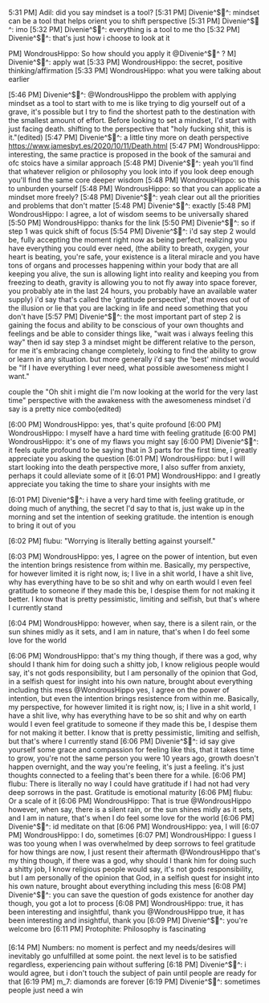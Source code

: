 5:31 PM] Adil: did you say mindset is a tool?
[5:31 PM] Divenie^$🧞^: mindset can be a tool that helps orient you to shift perspective
[5:31 PM] Divenie^$🧞^: imo
[5:32 PM] Divenie^$🧞^: everything is a tool to me tho
[5:32 PM] Divenie^$🧞^: that's just how i choose to look at it

 PM] WondrousHippo: So how should you apply it @Divenie^$🧞^ ?
 M] Divenie^$🧞^: apply wat
[5:33 PM] WondrousHippo: the secret, positive thinking/affirmation
[5:33 PM] WondrousHippo: what you were talking about earlier


[5:46 PM] Divenie^$🧞^: @WondrousHippo the problem with applying mindset as a tool to start with to me is like trying to dig yourself out of a grave, it's possible but I try to find the shortest path to the destination with the smallest amount of effort.
Before looking to set a mindset, I'd start with just facing death. shifting to the perspective that "holy fucking shit, this is it."(edited)
[5:47 PM] Divenie^$🧞^: a little tiny more on death perspective https://www.jamesbyt.es/2020/10/11/Death.html
[5:47 PM] WondrousHippo: interesting, the same practice is proposed in the book of the samurai and ofc stoics have a similar approach
[5:48 PM] Divenie^$🧞^: yeah you'll find that whatever religion or philosophy you look into if you look deep enough you'll find the same core deeper wisdom
[5:48 PM] WondrousHippo: so this to unburden yourself
[5:48 PM] WondrousHippo: so that you can applicate a mindset more freely?
[5:48 PM] Divenie^$🧞^: yeah clear out all the priorities and problems that don't matter
[5:48 PM] Divenie^$🧞^: exactly
[5:48 PM] WondrousHippo: I agree, a lot of wisdom seems to be universally shared
[5:50 PM] WondrousHippo: thanks for the link
[5:50 PM] Divenie^$🧞^: so if step 1 was quick shift of focus
[5:54 PM] Divenie^$🧞^: i'd say step 2 would be, fully accepting the moment right now as being perfect, realizing you have everything you could ever need, (the ability to breath, oxygen, your heart is beating, you're safe, your existence is a literal miracle and you have tons of organs and processes happening within your body that are all keeping you alive, the sun is allowing light into reality and keeping you from freezing to death, gravity is allowing you to not fly away into space forever, you probably ate in the last 24 hours, you probably have an available water supply)
i'd say that's called the 'gratitude perspective', that moves out of the illusion or lie that you are lacking in life and need something that you don't have
[5:57 PM] Divenie^$🧞^: the most important part of step 2 is gaining the focus and ability to be conscious of your own thoughts and feelings and be able to consider things like, "wait was i always feeling this way"
then id say step 3 a mindset might be different relative to the person,
 for me it's embracing change completely, looking to find the ability to grow or learn in any situation.
but more generally i'd say the 'best' mindset would be "If I have everything I ever need, what possible awesomeness might I want."

couple the "Oh shit i might die I'm now looking at the world for the very last time" perspective with the awakeness with the awesomeness mindset i'd say is a pretty nice combo(edited)

[6:00 PM] WondrousHippo: yes, that's quite profound
[6:00 PM] WondrousHippo: I myself have a hard time with feeling gratitude
[6:00 PM] WondrousHippo: it's one of my flaws you might say
[6:00 PM] Divenie^$🧞^: it feels quite profound to be saying that in 3 parts for the first time, i greatly appreciate you asking the question
[6:01 PM] WondrousHippo: but I will start looking into the death perspective more, I also suffer from anxiety, perhaps it could alleviate some of it
[6:01 PM] WondrousHippo: and I greatly appreciate you taking the time to share your insights with me

[6:01 PM] Divenie^$🧞^: i have a very hard time with feeling gratitude, or doing much of anything, the secret I'd say to that is,
just wake up in the morning and set the intention of seeking gratitude.
the intention is enough to bring it out of you

[6:02 PM] flubu: "Worrying is literally betting against yourself."

[6:03 PM] WondrousHippo: yes, I agree on the power of intention, but even the intention brings resistence from within me. Basically, my perspective, for however limited it is right now, is; I live in a shit world, I have a shit live, why has everything have to be so shit and why on earth would I even feel gratitude to someone if they made this be, I despise them for not making it better. I know that is pretty pessimistic, limiting and selfish, but that's where I currently stand

[6:04 PM] WondrousHippo: however, when say, there is a silent rain, or the sun shines midly as it sets, and I am in nature, that's when I do feel some love for the world

[6:06 PM] WondrousHippo: that's my thing though, if there was a god, why should I thank him for doing such a shitty job, I know religious people would say, it's not gods responsibility, but I am personally of the opinion that God, in a selfish quest for insight into his own nature, brought about everything including this mess
@WondrousHippo
yes, I agree on the power of intention, but even the intention brings resistence from within me. Basically, my perspective, for however limited it is right now, is; I live in a shit world, I have a shit live, why has everything have to be so shit and why on earth would I even feel gratitude to someone if they made this be, I despise them for not making it better. I know that is pretty pessimistic, limiting and selfish, but that's where I currently stand
[6:06 PM] Divenie^$🧞^: id say give yourself some grace and compassion for feeling like this,
that it takes time to grow, you're not the same person you were 10 years ago, growth doesn't happen overnight, and the way you're feeling, it's just a feeling. it's just thoughts connected to a feeling that's been there for a while.
[6:06 PM] flubu: There is literally no way I could have gratitude if I had not had very deep sorrows in the past. Gratitude is emotional maturity
[6:06 PM] flubu: Or a scale of it
[6:06 PM] WondrousHippo: That is true
@WondrousHippo
however, when say, there is a silent rain, or the sun shines midly as it sets, and I am in nature, that's when I do feel some love for the world
[6:06 PM] Divenie^$🧞^: id meditate on that
[6:06 PM] WondrousHippo: yea, I will
[6:07 PM] WondrousHippo: I do, sometimes
[6:07 PM] WondrousHippo: I guess I was too young when I was overwhelmed by deep sorrows to feel gratitude for how things are now, I just resent their aftermath
@WondrousHippo
that's my thing though, if there was a god, why should I thank him for doing such a shitty job, I know religious people would say, it's not gods responsibility, but I am personally of the opinion that God, in a selfish quest for insight into his own nature, brought about everything including this mess
[6:08 PM] Divenie^$🧞^: you can save the question of gods existence for another day though, you got a lot to process
[6:08 PM] WondrousHippo: true, it has been interesting and insightful, thank you
@WondrousHippo
true, it has been interesting and insightful, thank you
[6:09 PM] Divenie^$🧞^: you're welcome bro
[6:11 PM] Protophite: Philosophy is fascinating

####

[6:14 PM] Numbers: no moment is perfect and my needs/desires will inevitably go unfulfilled at some point. the next level is to be satisfied regardless, experiencing pain without suffering
[6:18 PM] Divenie^$🧞^: i would agree, but i don't touch the subject of pain until people are ready for that
[6:19 PM] m_7: diamonds are forever
[6:19 PM] Divenie^$🧞^: sometimes people just need a win

